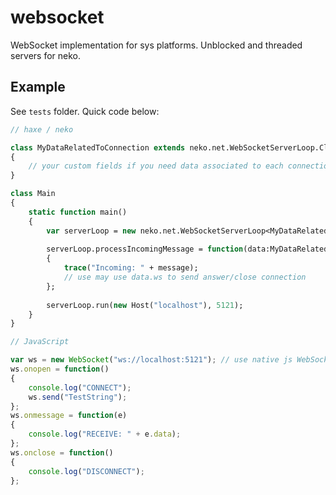 # websocket #

WebSocket implementation for sys platforms. Unblocked and threaded servers for neko.

## Example

See `tests` folder. Quick code below:

```haxe
// haxe / neko

class MyDataRelatedToConnection extends neko.net.WebSocketServerLoop.ClientData
{
	// your custom fields if you need data associated to each connection
}

class Main
{
	static function main()
	{
		var serverLoop = new neko.net.WebSocketServerLoop<MyDataRelatedToConnection>(function(socket) return new MyDataRelatedToConnection(socket));
		
		serverLoop.processIncomingMessage = function(data:MyDataRelatedToConnection, message:String)
		{
			trace("Incoming: " + message);
			// use may use data.ws to send answer/close connection
		};
		
		serverLoop.run(new Host("localhost"), 5121);   
	}
}
```

```js
// JavaScript

var ws = new WebSocket("ws://localhost:5121"); // use native js WebSocket class (js.html.WebSocket in haxe)
ws.onopen = function()
{
	console.log("CONNECT");
	ws.send("TestString");
};
ws.onmessage = function(e)
{
	console.log("RECEIVE: " + e.data);
};
ws.onclose = function()
{
	console.log("DISCONNECT");
};
```